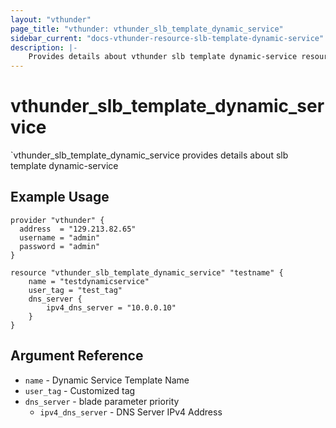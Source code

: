 ```yaml
---
layout: "vthunder"
page_title: "vthunder: vthunder_slb_template_dynamic_service"
sidebar_current: "docs-vthunder-resource-slb-template-dynamic-service"
description: |-
    Provides details about vthunder slb template dynamic-service resource for A10
---
```


# vthunder\_slb\_template\_dynamic\_service

`vthunder_slb_template_dynamic_service provides details about slb template dynamic-service
## Example Usage


```hcl
provider "vthunder" {
  address  = "129.213.82.65"
  username = "admin"
  password = "admin"
}

resource "vthunder_slb_template_dynamic_service" "testname" {
	name = "testdynamicservice"
	user_tag = "test_tag"
	dns_server {
		ipv4_dns_server = "10.0.0.10"
	}
}
```

## Argument Reference

* `name` - Dynamic Service Template Name
* `user_tag` - Customized tag
* `dns_server` - blade parameter priority
    * `ipv4_dns_server` - DNS Server IPv4 Address

